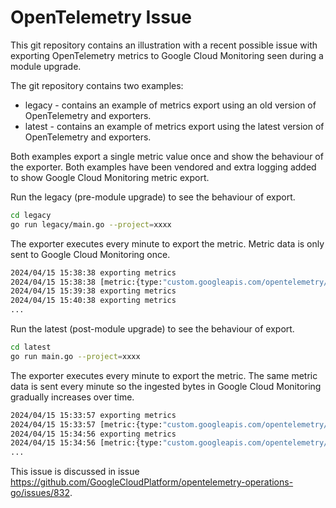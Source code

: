 # OpenTelemetry Issue

This git repository contains an illustration with a recent possible issue
with exporting OpenTelemetry metrics to Google Cloud Monitoring seen during a
module upgrade.

The git repository contains two examples:

- legacy - contains an example of metrics export using an old version of
OpenTelemetry and exporters.
- latest - contains an example of metrics export using the latest version of
OpenTelemetry and exporters.

Both examples export a single metric value once and show the behaviour of the
exporter. Both examples have been vendored and extra logging added to show
Google Cloud Monitoring metric export.

Run the legacy (pre-module upgrade) to see the behaviour of export.

```bash
cd legacy
go run legacy/main.go --project=xxxx
```

The exporter executes every minute to export the metric. Metric data is only sent
to Google Cloud Monitoring once.

```bash
2024/04/15 15:38:38 exporting metrics
2024/04/15 15:38:38 [metric:{type:"custom.googleapis.com/opentelemetry/my-latency-metric" labels:{key:"key" value:"value"}} resource:{type:"global" labels:{key:"project_id" value:"redacted"}} metric_kind:CUMULATIVE value_type:DISTRIBUTION points:{interval:{end_time:{seconds:1713191918 nanos:118804014} start_time:{seconds:1713191858 nanos:109749697}} value:{distribution_value:{count:1 mean:1000 bucket_options:{explicit_buckets:{bounds:0.005 bounds:0.01 bounds:0.025 bounds:0.05 bounds:0.1 bounds:0.25 bounds:0.5 bounds:1 bounds:2.5 bounds:5 bounds:10}} bucket_counts:0 bucket_counts:0 bucket_counts:0 bucket_counts:0 bucket_counts:0 bucket_counts:0 bucket_counts:0 bucket_counts:0 bucket_counts:0 bucket_counts:0 bucket_counts:0 bucket_counts:1}}} unit:"ms"]
2024/04/15 15:39:38 exporting metrics
2024/04/15 15:40:38 exporting metrics
...
```

Run the latest (post-module upgrade) to see the behaviour of export.

```bash
cd latest
go run main.go --project=xxxx
```

The exporter executes every minute to export the metric. The same metric data is
sent every minute so the ingested bytes in Google Cloud Monitoring gradually
increases over time.

```bash
2024/04/15 15:33:57 exporting metrics
2024/04/15 15:33:57 [metric:{type:"custom.googleapis.com/opentelemetry/my-latency-metric"  labels:{key:"key"  value:"value"}  labels:{key:"service_name"  value:"unknown_service:main"}}  resource:{type:"generic_node"  labels:{key:"location"  value:"global"}  labels:{key:"namespace"  value:""}  labels:{key:"node_id"  value:""}}  metric_kind:CUMULATIVE  value_type:DISTRIBUTION  points:{interval:{end_time:{seconds:1713191636  nanos:818260854}  start_time:{seconds:1713191576  nanos:810952881}}  value:{distribution_value:{count:1  mean:1000  bucket_options:{explicit_buckets:{bounds:0  bounds:5  bounds:10  bounds:25  bounds:50  bounds:75  bounds:100  bounds:250  bounds:500  bounds:750  bounds:1000  bounds:2500  bounds:5000  bounds:7500  bounds:10000}}  bucket_counts:0  bucket_counts:0  bucket_counts:0  bucket_counts:0  bucket_counts:0  bucket_counts:0  bucket_counts:0  bucket_counts:0  bucket_counts:0  bucket_counts:0  bucket_counts:1  bucket_counts:0  bucket_counts:0  bucket_counts:0  bucket_counts:0  bucket_counts:0}}}  unit:"ms"]
2024/04/15 15:34:56 exporting metrics
2024/04/15 15:34:56 [metric:{type:"custom.googleapis.com/opentelemetry/my-latency-metric"  labels:{key:"key"  value:"value"}  labels:{key:"service_name"  value:"unknown_service:main"}}  resource:{type:"generic_node"  labels:{key:"location"  value:"global"}  labels:{key:"namespace"  value:""}  labels:{key:"node_id"  value:""}}  metric_kind:CUMULATIVE  value_type:DISTRIBUTION  points:{interval:{end_time:{seconds:1713191696  nanos:817597892}  start_time:{seconds:1713191576  nanos:810952881}}  value:{distribution_value:{count:1  mean:1000  bucket_options:{explicit_buckets:{bounds:0  bounds:5  bounds:10  bounds:25  bounds:50  bounds:75  bounds:100  bounds:250  bounds:500  bounds:750  bounds:1000  bounds:2500  bounds:5000  bounds:7500  bounds:10000}}  bucket_counts:0  bucket_counts:0  bucket_counts:0  bucket_counts:0  bucket_counts:0  bucket_counts:0  bucket_counts:0  bucket_counts:0  bucket_counts:0  bucket_counts:0  bucket_counts:1  bucket_counts:0  bucket_counts:0  bucket_counts:0  bucket_counts:0  bucket_counts:0}}}  unit:"ms"]
...
```

This issue is discussed in issue https://github.com/GoogleCloudPlatform/opentelemetry-operations-go/issues/832.
